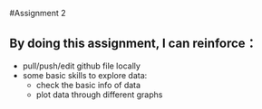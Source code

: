 #Assignment 2
## By doing this assignment, I can reinforce：
  + pull/push/edit github file locally
  + some basic skills to explore data:
    * check the basic info of data
    * plot data through different graphs
  